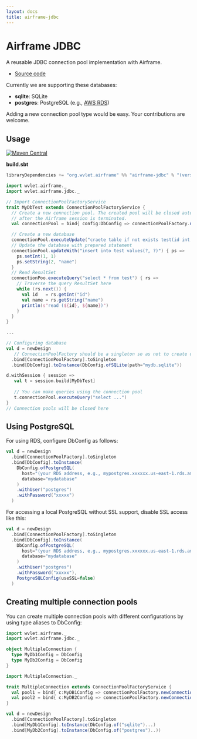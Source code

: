 ```yaml
---
layout: docs
title: airframe-jdbc
---
```


# Airframe JDBC

A reusable JDBC connection pool implementation with Airframe. 

- [Source code](https://github.com/wvlet/airframe/tree/master/airframe-jdbc)

Currently we are supporting these databases:

- **sqlite**: SQLite
- **postgres**: PostgreSQL (e.g., [AWS RDS](https://aws.amazon.com/rds/))

Adding a new connection pool type would be easy. Your contributions are welcome.


## Usage
[![Maven Central](https://maven-badges.herokuapp.com/maven-central/org.wvlet.airframe/airframe-jdbc_2.12/badge.svg)](http://central.maven.org/maven2/org/wvlet/airframe/airframe-jdbc_2.12/)

**build.sbt**

```scala
libraryDependencies += "org.wvlet.airframe" %% "airframe-jdbc" % "(version)"
```


```scala
import wvlet.airframe._
import wvlet.airframe.jdbc._

// Import ConnectionPoolFactoryService 
trait MyDbTest extends ConnectionPoolFactoryService {
  // Create a new connection pool. The created pool will be closed automatically
  // after the Airframe session is terminated.
  val connectionPool = bind{ config:DbConfig => connectionPoolFactory.newConnectionPool(config) }

  // Create a new database
  connectionPool.executeUpdate("craete table if not exists test(id int, name text)")
  // Update the database with prepared statement
  connectionPool.updateWith("insert into test values(?, ?)") { ps =>
    ps.setInt(1, 1)
    ps.setString(2, "name")  
  }
  // Read ResultSet
  connectionPoo.executeQuery("select * from test") { rs =>
    // Traverse the query ResultSet here
    while (rs.next()) {
      val id   = rs.getInt("id")
      val name = rs.getString("name")
      println(s"read (${id}, ${name})")
    }
  }
}

...

// Configuring database
val d = newDesign
   // ConnectionPoolFactory should be a singleton so as not to create duplicated pools
  .bind[ConnectionPoolFactory].toSingleton
  .bind[DbConfig].toInstance(DbConfig.ofSQLite(path="mydb.sqlite"))

d.withSession { session =>
   val t = session.build[MyDbTest]
   
   // You can make queries using the connection pool
   t.connectionPool.executeQuery("select ...")
}
// Connection pools will be closed here

```

## Using PostgreSQL

For using RDS, configure DbConfig as follows:

```scala
val d = newDesign
  .bind[ConnectionPoolFactory].toSingleton
  .bind[DbConfig].toInstance(
    DbConfig.ofPostgreSQL(
      host="(your RDS address, e.g., mypostgres.xxxxxx.us-east-1.rds.amazonaws.com)",
      database="mydatabase"
    )
    .withUser("postgres")
    .withPassword("xxxxx")
  )
```

For accessing a local PostgreSQL without SSL support, disable SSL access like this:
```scala
val d = newDesign
  .bind[ConnectionPoolFactory].toSingleton
  .bind[DbConfig].toInstance(
    DbConfig.ofPostgreSQL(
      host="(your RDS address, e.g., mypostgres.xxxxxx.us-east-1.rds.amazonaws.com)",
      database="mydatabase"
    )
    .withUser("postgres")
    .withPassword("xxxxx"),
    PostgreSQLConfig(useSSL=false)
  )
```

## Creating multiple connection pools

You can create multiple connection pools with different configurations by using type aliases to DbConfig:

```scala
import wvlet.airframe._
import wvlet.airframe.jdbc._

object MultipleConnection {
  type MyDb1Config = DbConfig
  type MyDb2Config = DbConfig 
}

import MultipleConnection._

trait MultipleConnection extends ConnectionPoolFactoryService {
  val pool1 = bind{ c:MyDB1Config => connectionPoolFactory.newConnectionPool(c) }
  val pool2 = bind{ c:MyDB2Config => connectionPoolFactory.newConnectionPool(c) }
}

val d = newDesign
  .bind[ConnectionPoolFactory].toSingleton
  .bind[MyDb1Config].toInstance(DbConfig.of("sqlite")...)
  .bind[MyDb2Config].toInstance(DbConfig.of("postgres")..))

``` 
